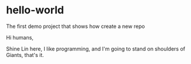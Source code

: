 # hello-world
The first demo project that shows how create a new repo

Hi humans,

Shine Lin here, I like programming, and I'm going to stand on shoulders of Giants, that's it.

